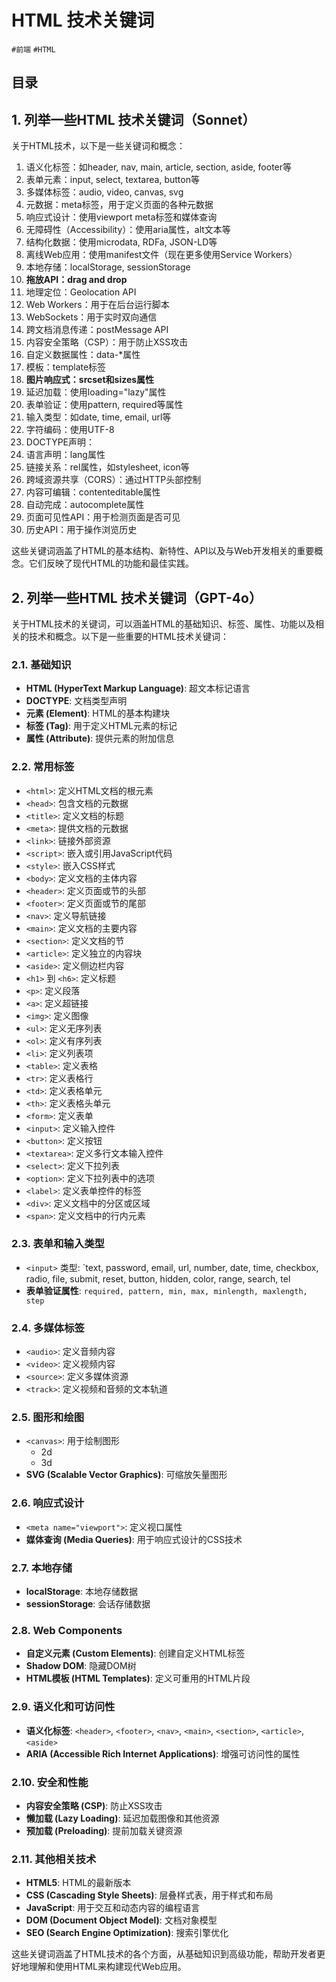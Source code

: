 
# HTML 技术关键词


`#前端` `#HTML` 


## 目录
<!-- toc -->
 ## 1. 列举一些HTML 技术关键词（Sonnet） 

关于HTML技术，以下是一些关键词和概念：

1. 语义化标签：如header, nav, main, article, section, aside, footer等
2. 表单元素：input, select, textarea, button等
3. 多媒体标签：audio, video, canvas, svg
4. 元数据：meta标签，用于定义页面的各种元数据
5. 响应式设计：使用viewport meta标签和媒体查询
6. 无障碍性（Accessibility）：使用aria属性，alt文本等
7. 结构化数据：使用microdata, RDFa, JSON-LD等
8. 离线Web应用：使用manifest文件（现在更多使用Service Workers）
9. 本地存储：localStorage, sessionStorage
10. **拖放API：drag and drop**
11. 地理定位：Geolocation API
12. Web Workers：用于在后台运行脚本
13. WebSockets：用于实时双向通信
14. 跨文档消息传递：postMessage API
15. 内容安全策略（CSP）：用于防止XSS攻击
16. 自定义数据属性：data-*属性
17. 模板：template标签
18. **图片响应式：srcset和sizes属性**
19. 延迟加载：使用loading="lazy"属性
20. 表单验证：使用pattern, required等属性
21. 输入类型：如date, time, email, url等
22. 字符编码：使用UTF-8
23. DOCTYPE声明：
24. 语言声明：lang属性
25. 链接关系：rel属性，如stylesheet, icon等
26. 跨域资源共享（CORS）：通过HTTP头部控制
27. 内容可编辑：contenteditable属性
28. 自动完成：autocomplete属性
29. 页面可见性API：用于检测页面是否可见
30. 历史API：用于操作浏览历史

这些关键词涵盖了HTML的基本结构、新特性、API以及与Web开发相关的重要概念。它们反映了现代HTML的功能和最佳实践。

## 2. 列举一些HTML 技术关键词（GPT-4o）

关于HTML技术的关键词，可以涵盖HTML的基础知识、标签、属性、功能以及相关的技术和概念。以下是一些重要的HTML技术关键词：

### 2.1. 基础知识

- **HTML (HyperText Markup Language)**: 超文本标记语言
- **DOCTYPE**: 文档类型声明
- **元素 (Element)**: HTML的基本构建块
- **标签 (Tag)**: 用于定义HTML元素的标记
- **属性 (Attribute)**: 提供元素的附加信息

### 2.2. 常用标签

- `<html>`: 定义HTML文档的根元素
- `<head>`: 包含文档的元数据
- `<title>`: 定义文档的标题
- `<meta>`: 提供文档的元数据
- `<link>`: 链接外部资源
- `<script>`: 嵌入或引用JavaScript代码
- `<style>`: 嵌入CSS样式
- `<body>`: 定义文档的主体内容
- `<header>`: 定义页面或节的头部
- `<footer>`: 定义页面或节的尾部
- `<nav>`: 定义导航链接
- `<main>`: 定义文档的主要内容
- `<section>`: 定义文档的节
- `<article>`: 定义独立的内容块
- `<aside>`: 定义侧边栏内容
- `<h1>` 到 `<h6>`: 定义标题
- `<p>`: 定义段落
- `<a>`: 定义超链接
- `<img>`: 定义图像
- `<ul>`: 定义无序列表
- `<ol>`: 定义有序列表
- `<li>`: 定义列表项
- `<table>`: 定义表格
- `<tr>`: 定义表格行
- `<td>`: 定义表格单元
- `<th>`: 定义表格头单元
- `<form>`: 定义表单
- `<input>`: 定义输入控件
- `<button>`: 定义按钮
- `<textarea>`: 定义多行文本输入控件
- `<select>`: 定义下拉列表
- `<option>`: 定义下拉列表中的选项
- `<label>`: 定义表单控件的标签
- `<div>`: 定义文档中的分区或区域
- `<span>`: 定义文档中的行内元素

### 2.3. 表单和输入类型

- `<input>` 类型: `text, password, email, url, number, date, time, checkbox, radio, file, submit, reset, button, hidden, color, range, search, tel
- **表单验证属性**: `required, pattern, min, max, minlength, maxlength, step`

### 2.4. 多媒体标签

- `<audio>`: 定义音频内容
- `<video>`: 定义视频内容
- `<source>`: 定义多媒体资源
- `<track>`: 定义视频和音频的文本轨道

### 2.5. 图形和绘图

- `<canvas>`: 用于绘制图形
   - 2d
   - 3d
- **SVG (Scalable Vector Graphics)**: 可缩放矢量图形

### 2.6. 响应式设计

- `<meta name="viewport">`: 定义视口属性
- **媒体查询 (Media Queries)**: 用于响应式设计的CSS技术

### 2.7. 本地存储

- **localStorage**: 本地存储数据
- **sessionStorage**: 会话存储数据

### 2.8. Web Components

- **自定义元素 (Custom Elements)**: 创建自定义HTML标签
- **Shadow DOM**: 隐藏DOM树
- **HTML模板 (HTML Templates)**: 定义可重用的HTML片段

### 2.9. 语义化和可访问性

- **语义化标签**: `<header>`, `<footer>`, `<nav>`, `<main>`, `<section>`, `<article>`, `<aside>`
- **ARIA (Accessible Rich Internet Applications)**: 增强可访问性的属性

### 2.10. 安全和性能

- **内容安全策略 (CSP)**: 防止XSS攻击
- **懒加载 (Lazy Loading)**: 延迟加载图像和其他资源
- **预加载 (Preloading)**: 提前加载关键资源

### 2.11. 其他相关技术

- **HTML5**: HTML的最新版本
- **CSS (Cascading Style Sheets)**: 层叠样式表，用于样式和布局
- **JavaScript**: 用于交互和动态内容的编程语言
- **DOM (Document Object Model)**: 文档对象模型
- **SEO (Search Engine Optimization)**: 搜索引擎优化

这些关键词涵盖了HTML技术的各个方面，从基础知识到高级功能，帮助开发者更好地理解和使用HTML来构建现代Web应用。

